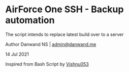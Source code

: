 
  AirForce One SSH - Backup automation
  ================



The script intends to replace latest build over to a server 

Author Danwand NS | admin@danwand.me

14 Jul 2021


Inspired from Bash Script by [Vishnu053](https://github.com/Vishnu053)
